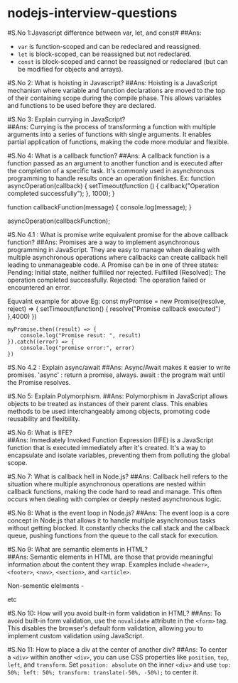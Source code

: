 # nodejs-interview-questions

#S.No 1:Javascript difference between var, let, and const#
##Ans:
- `var` is function-scoped and can be redeclared and reassigned.
- `let` is block-scoped, can be reassigned but not redeclared.
- `const` is block-scoped and cannot be reassigned or redeclared (but can be modified for objects and arrays).

#S.No 2: What is hoisting in Javascript? 
##Ans: Hoisting is a JavaScript mechanism where variable and function declarations are moved to the top of their containing scope during the compile phase. This allows variables and functions to be used before they are declared.

#S.No 3: Explain currying in JavaScript?  
##Ans: Currying is the process of transforming a function with multiple arguments into a series of functions with single arguments. It enables partial application of functions, making the code more modular and flexible.

#S.No 4: What is a callback function?
##Ans: A callback function is a function passed as an argument to another function and is executed after the completion of a specific task. It's commonly used in asynchronous programming to handle results once an operation finishes.
Ex: function asyncOperation(callback) {
    setTimeout(function () {
        callback("Operation completed successfully");
    }, 1000);
}

function callbackFunction(message) {
    console.log(message);
}

asyncOperation(callbackFunction);

#S.No 4.1 : What is promise write equivalent promise for the above callback function?
##Ans: Promises are a way to implement asynchronous programming in JavaScript. They are easy to manage when dealing with multiple asynchronous operations where callbacks can create callback hell leading to unmanageable code.
A Promise can be in one of three states:
Pending: Initial state, neither fulfilled nor rejected.
Fulfilled (Resolved): The operation completed successfully.
Rejected: The operation failed or encountered an error.

Equvalnt example for above Eg:
 const myPromise = new Promise((resolve, reject) => {
        setTimeout(function() {
            resolve("Promise callback executed")
        },4000)
    })

    myPromise.then((result) => {
        console.log("Promise resut: ", result)
    }).catch((error) => {
        console.log("promise error:", error)
    })
#S.No 4.2 : Explain async/await
##Ans: Async/Await makes it easier to write promises. 
'async' : return a promise, always.  await : the program wait until the Promise resolves.


#S.No 5: Explain Polymorphism.
##Ans: Polymorphism in JavaScript allows objects to be treated as instances of their parent class. This enables methods to be used interchangeably among objects, promoting code reusability and flexibility.

#S.No 6: What is IIFE?  
##Ans: Immediately Invoked Function Expression (IIFE) is a JavaScript function that is executed immediately after it's created. It's a way to encapsulate and isolate variables, preventing them from polluting the global scope.

#S.No 7: What is callback hell in Node.js?
##Ans: Callback hell refers to the situation where multiple asynchronous operations are nested within callback functions, making the code hard to read and manage. This often occurs when dealing with complex or deeply nested asynchronous logic.

#S.No 8: What is the event loop in Node.js?
##Ans: The event loop is a core concept in Node.js that allows it to handle multiple asynchronous tasks without getting blocked. It constantly checks the call stack and the callback queue, pushing functions from the queue to the call stack for execution.

#S.No 9: What are semantic elements in HTML?  
##Ans: Semantic elements in HTML are those that provide meaningful information about the content they wrap. Examples include `<header>`, `<footer>`, `<nav>`, `<section>`, and `<article>`. <form> 
             Non-sementic elelments - <div> <span> <p> etc

#S.No 10: How will you avoid built-in form validation in HTML?
##Ans:  To avoid built-in form validation, use the `novalidate` attribute in the `<form>` tag. This disables the browser's default form validation, allowing you to implement custom validation using JavaScript.

#S.No 11: How to place a div at the center of another div?
##Ans: To center a `<div>` within another `<div>`, you can use CSS properties like `position`, `top`, `left`, and `transform`. Set `position: absolute` on the inner `<div>` and use `top: 50%; left: 50%; transform: translate(-50%, -50%);` to center it.
<!DOCTYPE html>
<html>
<head>
    <style>
        .outer {
            position: relative;
            width: 300px;
            height: 300px;
            border: 1px solid #000;
        }
        
        .inner {
            position: absolute;
            top: 50%;
            left: 50%;
            transform: translate(-50%, -50%);
        }
    </style>
</head>
<body>
    <div class="outer">
        <div class="inner">
            This is centered.
        </div>
    </div>
</body>
</html>


#S.No 12: Difference between display:none & visibility:hidden?*  
##Ans:
- `display: none` hides the element completely, removing it from the layout and making it occupy no space.
- `visibility: hidden` hides the element, but it still takes up space as if it were visible.

#S.No 13: What is the entry point of an Angular application?*  
##Ans:The entry point of an Angular application is typically the `main.ts` file. This file bootstraps the Angular application by calling `platformBrowserDynamic().bootstrapModule(AppModule)`.

#S.No 14: How will you do error handling?*  
##Ans:Error handling in Angular involves using try-catch blocks in TypeScript code to capture errors. Additionally, Angular provides error handling mechanisms like `ErrorHandler` to centralize error handling.

#S.No 15: What are decorators in Angular and its types?*  
##Ans:Decorators in Angular are functions that modify the behavior of classes or class members. Types of decorators include `@Component`, `@Directive`, `@Injectable`, `@Pipe`, and `@NgModule`.

#S.No 16: What is pipes chaining?*  
##Ans:Pipes chaining in Angular is the practice of applying multiple Angular pipes sequentially to transform the output in a desired way.

#S.No 17: Explain the concept of dependency injection?*  
##Ans:Dependency Injection (DI) is a design pattern where a class receives its dependencies from an external source rather than creating them itself. It promotes modularity, testability, and maintainability of the application.

#S.No 18: What are common interfaces provided by Angular?*  
##Ans:Common Angular interfaces include `OnInit`, `OnDestroy`, `OnChanges`, `AfterViewInit`, `AfterContentInit`, etc. These interfaces allow components and directives to implement specific lifecycle hooks.

#S.No 19: What is the difference between Subject and BehaviorSubject?*  
##Ans:
- `Subject` doesn't have an initial value and only emits values that are pushed to it after a subscription.
- `BehaviorSubject` has an initial value and emits the most recent value to new subscribers or those that have just subscribed.

#S.No 20: Significance of strings being immutable?*  
##Ans:Strings being immutable means their value cannot be changed after creation. This ensures data integrity and security, especially when dealing with sensitive information. Immutable strings also facilitate concurrency and caching optimizations.

#S.No 21: Difference between if-else and switch?*  
##Ans:
- `if-else` allows for branching based on multiple conditions using logical expressions.
- `switch` evaluates a single expression against multiple cases, providing a more readable and efficient alternative for multiple `if` conditions.

#S.No 22: Basic structure of Angular, difference in AngularJS & Angular?*  
##Ans:
- Basic structure of Angular: Angular follows a component-based architecture. It includes modules, components, services, templates, directives, and a dependency injection system.
- Difference between AngularJS and Angular: AngularJS (Angular 1.x) is an older version of the framework and uses JavaScript. Angular (from version 2 onwards) is a complete rewrite, utilizing TypeScript for better type safety, performance improvements, and a component-based architecture.

#S.No 23: Angular basic commands: create app, update library, create component, create module?*  
**##Ans:**
- Create a new Angular app: `ng new <app-name>`
- Update a library: `ng update <library-name>`
- Create a new component: `ng generate component <component-name>`
- Create a new module: `ng generate module <module-name>`

#S.No 24: Angular design patterns,? and why we use Angular and not React?*  
##Ans:
- Angular design patterns include the component architecture, dependency injection, and observables for handling asynchronous operations. These patterns promote a clean and maintainable codebase.
- The choice between Angular and React depends on project requirements. Angular is a full-featured framework suitable for large-scale applications, providing more structure and built-in features. React, on the other hand, is a flexible library, allowing developers to choose their tools and libraries, making it suitable for smaller projects or when performance is a top priority.

#S.No 25: How to handle exceptions in frontend?*  
##Ans:Exception handling in the frontend involves using try-catch blocks to capture and handle errors.

#S.No 26:** What is a thread pool in Node.js?
##Ans: In Node.js, a thread pool is a collection of worker threads that handle asynchronous operations. It allows Node.js to execute non-blocking I/O operations in a more efficient manner by utilizing multiple threads from the thread pool. This enhances concurrency and performance, especially when dealing with I/O-bound tasks.

Here's how the thread pool works in Node.js:

1. **Main Event Loop**:
   Node.js operates on a single main event loop, which is a single-threaded event-driven system for handling requests and executing JavaScript code.

2. **Asynchronous I/O Operations**:
   When Node.js encounters I/O-bound operations like reading from files, making network requests, or interacting with the file system, it doesn't block the main event loop. Instead, it offloads these tasks to the thread pool.

3. **Thread Pool**:
   The thread pool is a pool of worker threads managed by Node.js. It's used to perform blocking or CPU-intensive tasks asynchronously. Node.js maintains a fixed number of threads in the pool, typically four threads by default, although you can configure this number.

4. **Task Queue**:
   When an asynchronous operation is offloaded to the thread pool, it's placed in a task queue. The worker threads in the thread pool pick up tasks from this queue, process them, and then return the result to the main event loop.

5. **Callback Mechanism**:
   Once a task in the thread pool is completed, a callback function associated with the task is invoked. This callback is typically provided by the user to handle the results of the asynchronous operation.

It's important to note that while the thread pool allows Node.js to perform certain operations concurrently, it doesn't mean that the JavaScript code runs in multiple threads. JavaScript code itself still runs in a single thread, but the thread pool handles the underlying asynchronous tasks efficiently.


#S.No 27:  EventEmitter in Node.js?
##Ans: EventEmitter is a core module in Node.js used to handle events, we can create custom events using events module.
Ex: const EventEmitter = require('events');

const myEmitter = new EventEmitter();

myEmitter.on('greet', ( ) => {
  console.log('Hello, world!');
});

myEmitter.emit('greet');


#S.No 28: Buffers in nodejs with exmple
##Ans: The Buffer class in Node.js is used to perform operations on raw binary data. Generally, Buffer refers to the particular memory location in memory. Buffer and array have some similarities, but the difference is array can be any type, and it can be resizable. Buffers only deal with binary data, and it can not be resizable. Note: Buffer is global class no need to use require in nodejs
Methods:
No	Method	Description
1	Buffer.alloc(size)	It creates a buffer and allocates size to it.
2	Buffer.from(initialization)	It initializes the buffer with given data.
3	Buffer.write(data)	It writes the data on the buffer.
4	toString()	It read data from the buffer and returned it.
5	Buffer.isBuffer(object)	It checks whether the object is a buffer or not.
6	Buffer.length	It returns the length of the buffer.
7	Buffer.copy(buffer,subsection size)	It copies data from one buffer to another.
8	Buffer.slice(start, end=buffer.length)	It returns the subsection of data stored in a buffer.
9	Buffer.concat([buffer,buffer])	It concatenates two buffers.

Example:
const buf = Buffer.from('Hello, Node.js', 'utf-8');

console.log(buf.toString()); // Output: Hello, Node.js
console.log(buf.length);      // Output: 13

#S.No 29: Streams in nodejs with methods:
##Ans:
In Node.js, streams are a powerful and efficient way to handle reading and writing data, especially for large amounts of data or continuous data flow. Streams allow you to process data piece by piece (or chunk by chunk) rather than loading the entire data into memory. Streams are especially useful when dealing with network operations, file system operations, or other I/O operations.

There are several types of streams in Node.js:

Readable Stream:
Readable streams allow you to read data from a source. They are instances of the stream.Readable class. Common methods and events associated with readable streams include:

read(size): Reads and returns the specified number of bytes or characters.
on('data', callback): Event emitted when data is available to be read.
on('end', callback): Event emitted when there is no more data to be read.
on('error', callback): Event emitted if an error occurs.
pipe(destination): Pipes the data from the readable stream to a writable stream.

Writable Stream:
Writable streams allow you to write data to a destination. They are instances of the stream.Writable class. Common methods and events associated with writable streams include:

write(chunk, encoding, callback): Writes data to the stream.
end([chunk], [encoding], [callback]): Signals the end of writing and optionally writes the last chunk of data.
on('finish', callback): Event emitted when all data has been flushed.

Duplex Stream:
Duplex streams combine both readable and writable functionalities. They are instances of the stream.Duplex class. You can both read from and write to a duplex stream.

Transform Stream:
Transform streams are a special type of duplex stream where the output is computed based on the input. They are instances of the stream.Transform class. You can modify the data as it is being written or read.

Examples: -
Here's a brief example demonstrating how to use a readable and writable stream:
const fs = require('fs');

// Readable Stream
const readableStream = fs.createReadStream('input.txt', 'utf-8');

readableStream.on('data', (chunk) => {
  console.log('Read chunk:', chunk);
});

readableStream.on('end', () => {
  console.log('Read stream ended.');
});

readableStream.on('error', (err) => {
  console.error('An error occurred:', err);
});

// Writable Stream
const writableStream = fs.createWriteStream('output.txt', 'utf-8');

writableStream.write('This is some data to write.\n');
writableStream.write('More data to write.\n');
writableStream.end('End of writing.');

writableStream.on('finish', () => {
  console.log('Write stream finished writing.');
});

writableStream.on('error', (err) => {
  console.error('An error occurred:', err);
});

#S.No 30 What are some commonly used timing features of Node.js? 
##Ans:
setTimeout/clearTimeout – This is used to implement delays in code execution.
setInterval/clearInterval – This is used to run a code block multiple times.
setImmediate/clearImmediate – Any function passed as the setImmediate() argument is a callback that's executed in the next iteration of the event loop.
process.nextTick() – It is executed at last in iteration but before next iteration.

#S.No 31 Nodejs modules:
##Ans:

http: Provides functionality to create HTTP servers and clients.
fs (File System): Allows for file system operations like reading and writing files.
path: Helps in working with file and directory paths.
events: Enables event handling and emitting events. and creating custome events
util: Contains utility functions that are useful for developers.
os (Operating System): Provides information about the operating system.
querystring: Helps in parsing and formatting URL query strings.
crypto: Contains cryptographic functionality, including hash, HMAC, and encryption/decryption.
stream: Provides an interface for streaming data.
buffer: Allows for handling binary data directly.
url: Helps in URL resolution and parsing.
zlib: Provides functionality for compression and decompression using the zlib library.

S. No 32 Diff btw Observable and promise
##Ans: 
Observable:
Observables are for streams of events over time
It is cancel-able/retry-able and it supports operators such as map, filter and reduce etc.
Stream data in multiple pipeline
Provides chaining in subscriptions
Subscribe method is used for error handling

Promise:
A Promise can handle only one event
Not easy to cancel and it returns single value
Having one pipeline
Uses only .then() clause
Push error to the child promises

S. No 33 
##Ans: A closure in JavaScript is a function that remembers the variables from the scope in which it was created, even after that scope has finished executing. It has access to its own scope, the scope of the outer function, and the global scope.


#S.No 34 let nums = [22, 55, 2, 6] sort in ascending order without using inbuild function in js
##Ans: 
let nums = [22, 55, 2, 6];

function bubbleSort(arr) {
    const length = arr.length;
    for (let i = 0; i < length; i++) {
        for (let j = 0; j < length - 1; j++) {
            if (arr[j] > arr[j + 1]) {
                // Swap elements if they are in the wrong order
                const temp = arr[j];
                arr[j] = arr[j + 1];
                arr[j + 1] = temp;
            }
        }
    }
}

bubbleSort(nums);
console.log("Sorted array in ascending order:", nums);

#S.No 35 Difference between Spawn and Fork child process:
##Ans:
Spawn :
This starts sending data back to a parent process from the child process as soon as the child process starts executing.
It creates a new process through command rather than running on the same node process.
In this, no new V8 instance is created.
It is used when we want the child process to return a large amount of data back to the parent process.

Fork :
This does not send data automatically, but we can use a global module name process to send data from the child process and in the parent module, using the name of the child the process to send to the child process.
It makes several individual processes (child processes) but all of them run on the same node process as the parent.
In this, a new V8 instance is created.
It is used to separate computation-intensive tasks from the main event loop.

#S.No 36 What is middleware?
##Ans: Middleware comes in the middle of the request and response cycle of the node.js execution. Middleware has the access to the request object, responses object, and next().  App.get(‘/’, (req,res,next)=>{ next() }, (req, res)=> { } ).
• Middleware can be used to add logging and authentication functionality.
• Middleware is used for setting some specific HTTP headers.
• (Middleware chaining) Body-parser(), routing (Middleware Stack)..

